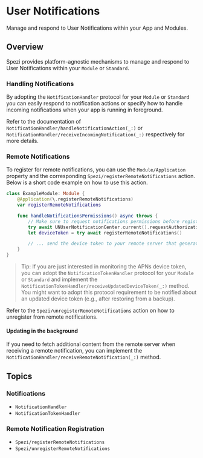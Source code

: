 # User Notifications

Manage and respond to User Notifications within your App and Modules.

<!--

This source file is part of the Stanford Spezi open-source project

SPDX-FileCopyrightText: 2024 Stanford University and the project authors (see CONTRIBUTORS.md)

SPDX-License-Identifier: MIT

-->

## Overview

Spezi provides platform-agnostic mechanisms to manage and respond to User Notifications within your ``Module`` or ``Standard``.

### Handling Notifications

By adopting the ``NotificationHandler`` protocol for your `Module` or `Standard` you can easily respond to notification actions
or specify how to handle incoming notifications when your app is running in foreground.

Refer to the documentation of ``NotificationHandler/handleNotificationAction(_:)`` or ``NotificationHandler/receiveIncomingNotification(_:)``
respectively for more details.

### Remote Notifications

To register for remote notifications, you can use the ``Module/Application`` property and the corresponding ``Spezi/registerRemoteNotifications`` action.
Below is a short code example on how to use this action.

```swift
class ExampleModule: Module {
    @Application(\.registerRemoteNotifications)
    var registerRemoteNotifications

    func handleNotificationsPermissions() async throws {
        // Make sure to request notifications permissions before registering for remote notifications
        try await UNUserNotificationCenter.current().requestAuthorization(options: [.alert, .badge, .sound])
        let deviceToken = try await registerRemoteNotifications()

        // ... send the device token to your remote server that generates push notifications
    }
}
```

> Tip: If you are just interested in monitoring the APNs device token, you can adopt the ``NotificationTokenHandler`` protocol for your `Module` or `Standard`
    and implement the ``NotificationTokenHandler/receiveUpdatedDeviceToken(_:)`` method.
    You might want to adopt this protocol requirement to be notified about an updated device token (e.g., after restoring from a backup).

Refer to the ``Spezi/unregisterRemoteNotifications`` action on how to unregister from remote notifications. 

#### Updating in the background

If you need to fetch additional content from the remote server when receiving a remote notification, you can
implement the ``NotificationHandler/receiveRemoteNotification(_:)`` method.

## Topics

### Notifications

- ``NotificationHandler``
- ``NotificationTokenHandler``

### Remote Notification Registration

- ``Spezi/registerRemoteNotifications``
- ``Spezi/unregisterRemoteNotifications``

